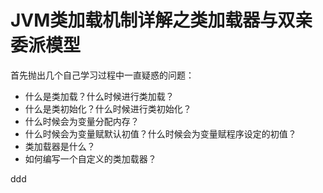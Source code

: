 JVM类加载机制详解之类加载器与双亲委派模型
================================================================================
首先抛出几个自己学习过程中一直疑惑的问题：
+ 什么是类加载？什么时候进行类加载？
+ 什么是类初始化？什么时候进行类初始化？
+ 什么时候会为变量分配内存？
+ 什么时候会为变量赋默认初值？什么时候会为变量赋程序设定的初值？
+ 类加载器是什么？
+ 如何编写一个自定义的类加载器？







































ddd
